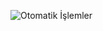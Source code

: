 ![Otomatik İşlemler](https://github.com/user-attachments/assets/c2b4eb07-48dc-4d39-afff-5ee413b15441)
